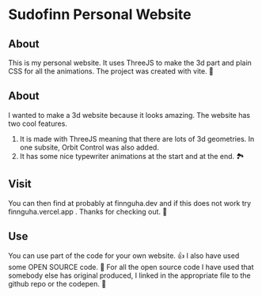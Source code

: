 # Sudofinn Personal Website
## About
This is my personal website. It uses ThreeJS to make the 3d part and  plain CSS for all the  animations.
The project was created with vite. 🧊

## About
I wanted to make a 3d website because it looks amazing.
The website has two cool features.
1. It is made with ThreeJS meaning that there are lots of 3d geometries. In one subsite, Orbit Control was also added.
2. It has some nice typewriter animations at the start and at the end. 🏞️

## Visit
 You can then find at probably at finnguha.dev and if this does not work try finnguha.vercel.app . Thanks for checking out. 🚵

## Use
You can use part of the code for your own website. 👍
I also have used some OPEN SOURCE code.  🥾
For all the  open source code I have used that somebody else has original produced, I linked in the appropriate file to the github repo or the codepen. 🧗
